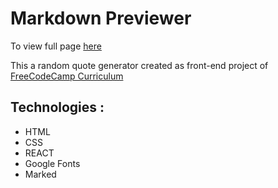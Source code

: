 # Markdown Previewer

To view full page [here](https://Ahmed-Elbessfy.github.io/markdown-previewer)


This a random quote generator created as front-end project of [FreeCodeCamp Curriculum](https://learn.freecodecamp.org/)


## Technologies :

* HTML
* CSS
* REACT
* Google Fonts
* Marked